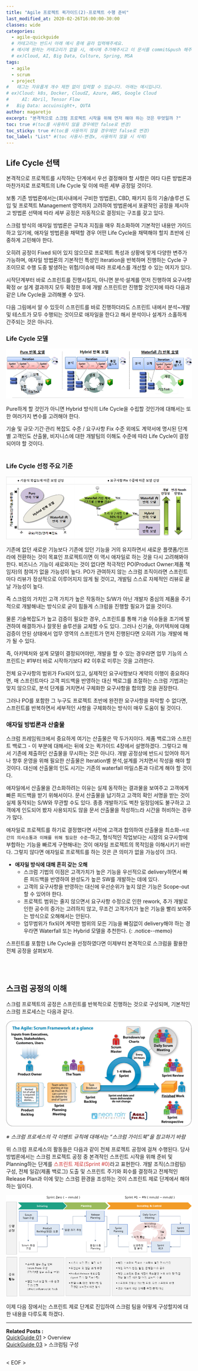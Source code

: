 ```yaml
---
title: "Agile 프로젝트 퀵가이드(2)-프로젝트 수행 준비"
last_modified_at: 2020-02-26T16:00:00-30:00
classes: wide
categories:
  - agile-quickguide
  # 카테고리는 반드시 아래 예시 중에 골라 입력해주세요.
  # 예시에 원하는 카테고리가 없을 시, 예시에 추가해주시고 이 문서를 commit&push 해주세요.
  # ex)Cloud, AI, Big Data, Culture, Spring, MSA
tags:
  - agile
  - scrum
  - project
#	태그는 자유롭게 개수 제한 없이 입력할 수 있습니다. 아래는 예시입니다.
# ex)Cloud: k8s, Docker, CloudZ, Azure, AWS, Google Cloud
#	  AI: Abril, Tensor Flow
#   Big Data: accuinsight+, QUTA
author: magaretjo
excerpt: "본격적으로 스크럼 프로젝트 시작을 위해 먼저 해야 하는 것은 무엇일까 ?"
toc: true #(toc를 사용하지 않을 경우에만 false로 변경)
toc_sticky: true #(toc를 사용하지 않을 경우에만 false로 변경)
toc_label: "List" #(toc 사용시-변경x, 사용하지 않을 시 삭제)
---
```


## <span class="mg_title_1">Life Cycle 선택

본격적으로 프로젝트를 시작하는 단계에서 우선 결정해야 할 사항은 여타 다른 방법론과 마찬가지로 프로젝트의 Life Cycle 및 이에 따른 세부 공정일 것이다.

보통 기존 방법론에서는(회사내에서 구비한 방법론),  CBD, 패키지 등의 기술/솔루션 도입 및 프로젝트 Management 영역까지 고려하여 방법론에서 포괄적인 공정을 제시하고  방법론 선택에 따라 세부 공정은 자동적으로 결정되는 구조를 갖고 있다.

스크럼 방식의 애자일 방법론은 규칙과 지침을 매우 최소화하여 기본적인 내용만 가이드하고 있기에, 애자일 방법론을 채택할 경우 어떤 Life Cycle을 채택해야 할지 초반에 신중하게 고민해야 한다.

오히려 공정이 Fixed 되어 있지 않으므로 프로젝트 특성과 상황에 맞게 다양한 변주가 가능하며, 애자일 방법론의 기본적인 특성인 Iteration을 반복하며 진행하는 Cycle 구조이므로 수행 도중 발생하는 위험/이슈에 따라 프로세스를 개선할 수 있는 여지가 있다.

시작단계부터 바로 스프린트를 진행시킬지, 아니면 분석·설계를 먼저 진행하여 요구사항 확정 or  설계 결과까지 모두 확정한 후에 개발 스프린트만 진행할 것인지에 따라 다음과 같은 Life Cycle을 고려해볼 수 있다.

다음 그림에서 알 수 있듯이 스프린트를 바로 진행하더라도 스프린트 내에서 분석~개발 및 테스트가 모두 수행되는 것이므로 애자일을 한다고 해서 분석이나 설계가 소홀하게 간주되는 것은 아니다. 

 
### Life Cycle 모델 

![](/assets/images/agile/agile-lifecycle-models.png) 

<!--
| Pure 반복 모델 | Hybrid 반복 모델 | Waterfall 內 반복 모델 |
|:---: |:---: |:---: |
| ![](/assets/images/agile/agile-lifecycle-puremodel.png)  | ![](/assets/images/agile/agile-lifecycle-hybridmodel.png) | ![](/assets/images/agile/agile-lifecycle-waterfallmodel.png) |
//-->

Pure하게 할 것인가 아니면 Hybrid 방식의 Life Cycle을 수립할 것인가에 대해서는 또한 여러가지 변수를 고려해야 한다.

기술 및 규모·기간·관리 복잡도 수준 / 요구사항 Fix 수준 외에도 계약서에 명시된 단계별 고객인도 산출물, 비지니스에 대한 개발팀의 이해도 수준에 따라 Life Cycle이 결정되어야 할 것이다.
<br><br>

### Life Cycle 선정 주요 기준 

![](/assets/images/agile/agile-lifecycle-base-cond.png)

<!--

| ● 기술적 복잡도에 따른 모델 선정 | ● 요구사항 Fix 수준에 따른 모델 선정 |
|--- |--- |
| ![](https://engineering-skcc.github.io/assets/images/agile/agile-lifecycle-base-tech.png) | ![](https://engineering-skcc.github.io/assets/images/agile/agile-lifecycle-base-req.png) |
//--> 

기존에 없던 새로운 기능보다 기존에 있던 기능을 거의 유지하면서 새로운 플랫폼/인프라에 전환하는 것이 목표인 프로젝트이면 이 역시 애자일로 하는 것을 다시 고려해봐야 한다. 비즈니스 기능이 새로와지는 것이 없다면 적극적인 PO(Product Owner:제품 책임자)의 참여가 없을 가능성이 높다.
PO가 관여하지 않는 스크럼 조직이라면 스프린트마다 리뷰가 정상적으로 이루어지지 않게 될 것이고, 개발팀 스스로 자체적인 리뷰로 끝날 가능성이 높다.

즉 스크럼의 가치인 고객 가치가 높은 작동하는 S/W가 아닌 개발자 중심의 제품을 주기적으로 개발해내는 방식으로  굳이 힘들게 스크럼을 진행할 필요가 없을 것이다.

물론 기술복잡도가 높고 검증이 필요한 경우, 스프린트를 통해 기술 이슈들을 조기에 발견하여 해결하거나 잘못된 솔루션을 교체할 수도 있다. 그러나 신기술, 아키텍처에 대해 검증이 안된 상태에서 업무 영역의 스프린트가 먼저 진행된다면 오히려 기능 개발에 해가 될 수 있다. 

즉, 아키텍처와 설계 모델이 결정되어야만, 개발을 할 수 있는 경우라면 업무 기능의 스프린트는 #1부터 바로 시작하기보다 #2 이후로 미루는 것을 고려한다.

전체 요구사항의 범위가 Fix되어 있고, 실제적인 요구사항보다 계약의 이행이 중요하다면, 매 스프린트마다 고객 피드백을 반영하는 대신 백로그를 조절하는 스크럼 기법과는 맞지 않으므로, 분석 단계를 거치면서 구체화한 요구사항을 합의할 것을 권장한다.

그러나 PO를 포함한 그 누구도 프로젝트 초반에 완전한 요구사항을 파악할 수 없다면, 스프린트를 반복하면서 세부적인 사항을 구체화하는 방식이 매우 도움이 될 것이다.




### 애자일 방법론과 산출물 

스크럼 프레임워크에서 중요하게 여기는 산출물은 딱 두가지이다. 제품 백로그와 스프린트 백로그 - 이 부분에 대해서는 뒤에 오는 퀵가이드 4장에서 설명하겠다. 
그렇다고 해서 기존에 제출하던 산출물을 무시하는 것은 아니다. 개발 공정상에 반드시 있어야 하거나 향후 운영을 위해 필요한 산출물은 Iteration별 분석,설계를 거치면서 작성을 해야 할 것이다.
대신에 산출물의 인도 시기는 기존의 waterfall 마일스톤과 다르게 해야 할 것이다.

애자일에서 산출물을 간소화하려는 이유는 실제 동작하는 결과물을 보여주고 고객에게 빠른 피드백을 받기 위해서이다. 문서 산출물을 납기하고 고객의 확인 서명을 받는 것이 실제 동작되는 S/W와 무관할 수도 있다. 종종 개발하기도 벅찬 일정임에도 불구하고 고객에게 인도되어 봤자 사용되지도 않을 문서 산출물을 작성하느라 시간을 허비하는 경우가 많다. 

애자일로 프로젝트를 하기로 결정했다면 사전에 고객과 합의하여 산출물을 최소화-`서로간의 의사소통과 이해를 위해 필요한 수준`-하고, 형식적인 작업보다는 시장의 요구사항에 부합하는 기능을 빠르게 구현해내는 것이 애자일 프로젝트의 목적임을 이해시키기 바란다.
그렇지 않다면 애자일로 프로젝트를 하는 것은 큰 의미가 없을 가능성이 크다.



- **애자일 방식에 대해 흔히 갖는 오해**
  - 스크럼 기법의 이점은 고객가치가 높은 기능을 우선적으로 delivery하면서 빠른 피드백을 반영하여 완성도가 높은 SW를 개발하는 데에 있다.
  - 고객의 요구사항을 반영하는 대신에 우선순위가 높지 않은 기능은 Scope-out 할 수 있어야 한다.
  - 프로젝트 범위는 줄지 않으면서 요구사항 수정으로 인한 rework, 추가 개발로 인한 공수의 증가는 고려하지 않고, 무조건 고객가치가 높은 기능을 빨리 보여주는 방식으로 오해해서는 안된다.
  - 업무범위가 fix되어 계약한 범위의 모든 기능을 빠짐없이 delivery해야 하는 경우라면 Waterfall 또는 Hybrid 모델을 추천한다.
{: .notice--memo} 
<!--팁 박스 노란색-->


스프린트를 포함한 Life Cycle을 선정하였다면 이제부터 본격적으로 스크럼을 활용한 전체 공정을 살펴보자.

<br><br>

## <span class="mg_title_1">스크럼 공정의 이해

스크럼 프로젝트의 공정은 스프린트를 반복적으로 진행하는 것으로 구성되며, 기본적인 스크럼 프로세스는 다음과 같다. 

 
![](/assets/images/agile/agile-scrum-process.png)

*※ 스크럼 프로세스의 각 이벤트 규칙에 대해서는 “스크럼 가이드북”을 참고하기 바람*
<br>


위 스크럼 프로세스의 활동들은 다음과 같이 전체 프로젝트 공정에 걸쳐 수행된다.
당사 방법론에서는 스크럼 프로젝트 공정 중 본격적인 스프린트 시작을 위해 준비 및 Planning하는 단계를 <span style="color:#d03030;">스프린트 제로(Sprint #0)</span>라고 표현한다.
개발 조직(스크럼팀) 구성, 전체 일감(제품 백로그) 도출 및 스프린트 주기와 회수를 결정하고 전체적인 Release Plan과 이에 맞는 스크럼 환경을 조성하는 것이 스프린트 제로 단계에서 해야 하는 일이다. 

![](/assets/images/agile/agile-scrum-project-process.png)


이제 다음 장에서는 스프린트 제로 단계로 진입하여 스크럼 팀을 어떻게 구성할지에 대한 내용을 다루도록 하겠다.

***

<div class="mg_subject_1"><b>Related Posts : </b></div> 
<div class="mg_content_1">
<a href="/agile-quickguide/Agile-QuickGuide01-Overview/">QuickGuide 01</a> > Overview <br>
<a href="/agile-quickguide/Agile-QuickGuide03-스크럼팀구성/">QuickGuide 03</a> > 스크럼팀 구성 
</div>
<br>

< EOF >